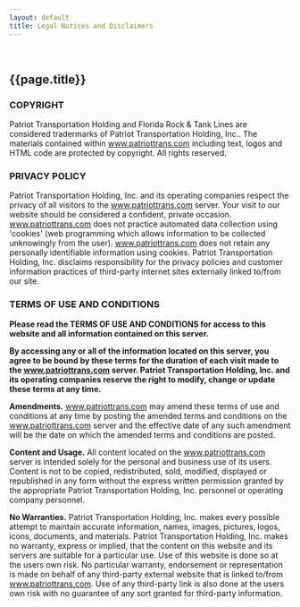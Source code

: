 ```yaml
---
layout: default
title: Legal Notices and Disclaimers
---
```


<br />

## {{page.title}}

### COPYRIGHT

Patriot Transportation Holding and Florida Rock & Tank Lines are considered tradermarks of Patriot Transportation Holding, Inc.. The materials contained within www.patriottrans.com including text, logos and HTML code are protected by copyright. All rights reserved. 

### PRIVACY POLICY

Patriot Transportation Holding, Inc. and its operating companies respect the privacy of all visitors to the www.patriottrans.com server. Your visit to our website should be considered a confident, private occasion. www.patriottrans.com does not practice automated data collection using 'cookies' (web programming which allows information to be collected unknowingly from the user). www.patriottrans.com does not retain any personally identifiable information using cookies. Patriot Transportation Holding, Inc. disclaims responsibility for the privacy policies and customer information practices of third-party internet sites externally linked to/from our site.

### TERMS OF USE AND CONDITIONS

**Please read the TERMS OF USE AND CONDITIONS for access to this website and all information contained on this server.**

**By accessing any or all of the information located on this server, you agree to be bound by these terms for the duration of each visit made to the www.patriottrans.com server. Patriot Transportation Holding, Inc. and its operating companies reserve the right to modify, change or update these terms at any time.**

**Amendments.** www.patriottrans.com may amend these terms of use and conditions at any time by posting the amended terms and conditions on the www.patriottrans.com server and the effective date of any such amendment will be the date on which the amended terms and conditions are posted.

**Content and Usage.** All content located on the www.patriottrans.com server is intended solely for the personal and business use of its users. Content is not to be copied, redistributed, sold, modified, displayed or republished in any form without the express written permission granted by the appropriate Patriot Transportation Holding, Inc. personnel or operating company personnel.

**No Warranties.** Patriot Transportation Holding, Inc. makes every possible attempt to maintain accurate information, names, images, pictures, logos, icons, documents, and materials. Patriot Transportation Holding, Inc. makes no warranty, express or implied, that the content on this website and its servers are suitable for a particular use. Use of this website is done so at the users own risk. No particular warranty, endorsement or representation is made on behalf of any third-party external website that is linked to/from www.patriottrans.com. Use of any third-party link is also done at the users own risk with no guarantee of any sort granted for third-party information.